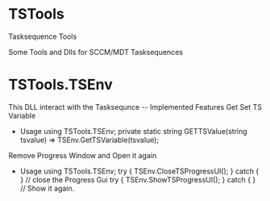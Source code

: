 # TSTools

Tasksequence Tools

Some Tools and Dlls for SCCM/MDT Tasksequences


# TSTools.TSEnv
This DLL interact with the Tasksequnce 
-- Implemented Features
Get Set TS Variable
- Usage
using TSTools.TSEnv;
private static string GETTSValue(string tsvalue) => TSEnv.GetTSVariable(tsvalue);

Remove Progress Window and Open it again
- Usage
using TSTools.TSEnv;
try { TSEnv.CloseTSProgressUI(); } catch { } // close the Progress Gui
try { TSEnv.ShowTSProgressUI(); } catch { } // Show it again.